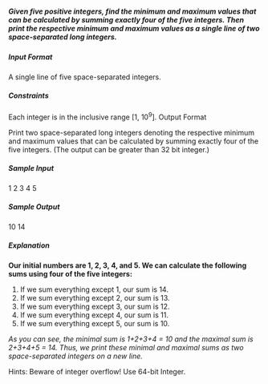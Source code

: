 ##### Given five positive integers, find the minimum and maximum values that can be calculated by summing exactly four of the five integers. Then print the respective minimum and maximum values as a single line of two space-separated long integers.

##### Input Format

A single line of five space-separated integers.

##### Constraints

Each integer is in the inclusive range [1, 10<sup>9</sup>].
Output Format

Print two space-separated long integers denoting the respective minimum and maximum values that can be calculated by summing exactly four of the five integers. (The output can be greater than 32 bit integer.)

##### Sample Input

1 2 3 4 5

##### Sample Output

10 14

##### Explanation

**Our initial numbers are 1, 2, 3, 4, and 5. We can calculate the following sums using four of the five integers:**

1. If we sum everything except 1, our sum is 14.
2. If we sum everything except 2, our sum is 13.
3. If we sum everything except 3, our sum is 12.
4. If we sum everything except 4, our sum is 11.
5. If we sum everything except 5, our sum is 10.

*As you can see, the minimal sum is 1+2+3+4 = 10 and the maximal sum is 2+3+4+5 = 14. Thus, we print these minimal and maximal sums as two space-separated integers on a new line.*

Hints: Beware of integer overflow! Use 64-bit Integer.

